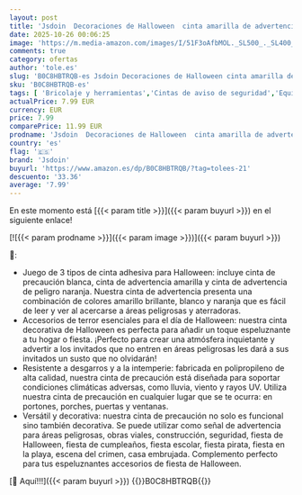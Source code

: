 ```yaml
---
layout: post
title: 'Jsdoin  Decoraciones de Halloween  cinta amarilla de advertencia de peligro  30 mt  ideal para fiestas de zombie  Halloween  casa embrujada  etc'
date: 2025-10-26 00:06:25
image: 'https://m.media-amazon.com/images/I/51F3oAfbMOL._SL500_._SL400_.jpg'
comments: true
category: ofertas
author: 'tole.es'
slug: 'B0C8HBTRQB-es Jsdoin Decoraciones de Halloween cinta amarilla de...'
sku: 'B0C8HBTRQB-es'
tags: [ 'Bricolaje y herramientas','Cintas de aviso de seguridad','Equipos e indumentaria de seguridad','Prevención y seguridad','halloween','jsdoin','🇪🇸', ]
actualPrice: 7.99 EUR
currency: EUR
price: 7.99
comparePrice: 11.99 EUR
prodname: 'Jsdoin  Decoraciones de Halloween  cinta amarilla de advertencia de peligro  30 mt  ideal para fiestas de zombie  Halloween  casa embrujada  etc'
country: 'es'
flag: '🇪🇸'
brand: 'Jsdoin'
buyurl: 'https://www.amazon.es/dp/B0C8HBTRQB/?tag=tolees-21'
descuento: '33.36'
average: '7.99'
---
```


En este momento está [{{< param title >}}]({{< param buyurl >}}) en el siguiente enlace!

[![{{< param prodname >}}]({{< param image >}})]({{< param buyurl >}})

🔎:

- Juego de 3 tipos de cinta adhesiva para Halloween: incluye cinta de precaución blanca, cinta de advertencia amarilla y cinta de advertencia de peligro naranja. Nuestra cinta de advertencia presenta una combinación de colores amarillo brillante, blanco y naranja que es fácil de leer y ver al acercarse a áreas peligrosas y aterradoras.
- Accesorios de terror esenciales para el día de Halloween: nuestra cinta decorativa de Halloween es perfecta para añadir un toque espeluznante a tu hogar o fiesta. ¡Perfecto para crear una atmósfera inquietante y advertir a los invitados que no entren en áreas peligrosas les dará a sus invitados un susto que no olvidarán!
- Resistente a desgarros y a la intemperie: fabricada en polipropileno de alta calidad, nuestra cinta de precaución está diseñada para soportar condiciones climáticas adversas, como lluvia, viento y rayos UV. Utiliza nuestra cinta de precaución en cualquier lugar que se te ocurra: en portones, porches, puertas y ventanas.
- Versátil y decorativa: nuestra cinta de precaución no solo es funcional sino también decorativa. Se puede utilizar como señal de advertencia para áreas peligrosas, obras viales, construcción, seguridad, fiesta de Halloween, fiesta de cumpleaños, fiesta escolar, fiesta pirata, fiesta en la playa, escena del crimen, casa embrujada. Complemento perfecto para tus espeluznantes accesorios de fiesta de Halloween.

[🛒 Aquí!!!]({{< param buyurl >}})
{{<world>}}B0C8HBTRQB{{</world>}}
